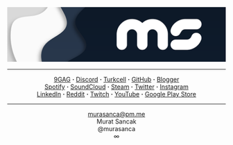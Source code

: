 <img alt="Murat Sancak" src="https://github.com/murasanca/Database/blob/main/MS/msW1024x256.png">
<hr>
<p align="center">
    <a href="https://9gag.com/u/murasanca" target="_blank">9GAG</a>
    <strong>·</strong>
    <a href="https://discord.gg/4GAWJ33" target="_blank">Discord</a>
    <strong>·</strong>
    <a href="https://gelecegiyazanlar.turkcell.com.tr/kisi/murasanca" target="_blank">Turkcell</a>
    <strong>·</strong>
    <a href="https://github.com/murasanca" target="_blank">GitHub</a>
    <strong>·</strong>
    <a href="https://murasanca.blogspot.com/" target="_blank">Blogger</a>
    <br>
    <a href="https://open.spotify.com/user/murasanca" target="_blank">Spotify</a>
    <strong>·</strong>
    <a href="https://soundcloud.com/murasanca" target="_blank">SoundCloud</a>
    <strong>·</strong>
    <a href="https://steamcommunity.com/id/murasanca/" target="_blank">Steam</a>
    <strong>·</strong>
    <a href="https://twitter.com/murasanca" target="_blank">Twitter</a>
    <strong>·</strong>
    <a href="https://www.instagram.com/murasanca/" target="_blank">Instagram</a>
    <br>
    <a href="https://www.linkedin.com/in/murasanca/" target="_blank">LinkedIn</a>
    <strong>·</strong>
    <a href="https://www.reddit.com/user/murasanca" target="_blank">Reddit</a>
    <strong>·</strong>
    <a href="https://www.twitch.tv/murasanca" target="_blank">Twitch</a>
    <strong>·</strong>
    <a href="https://www.youtube.com/MuratSancak" target="_blank">YouTube</a>
    <strong>·</strong>
    <a href="https://play.google.com/store/apps/dev?id=4724211746826930416" target="_blank">Google Play Store</a>
</p>
<hr>
<p align="center">
    <a href="mailto:murasanca@pm.me" target="_blank">murasanca@pm.me</a>
    <br>
    Murat Sancak
    <br>
    @murasanca
    <br>
    ∞
</p>
